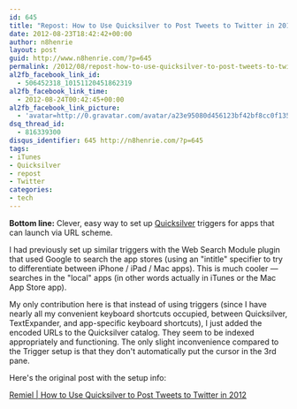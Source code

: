 ```yaml
---
id: 645
title: "Repost: How to Use Quicksilver to Post Tweets to Twitter in 2012"
date: 2012-08-23T18:42:42+00:00
author: n8henrie
layout: post
guid: http://www.n8henrie.com/?p=645
permalink: /2012/08/repost-how-to-use-quicksilver-to-post-tweets-to-twitter-in-2012/
al2fb_facebook_link_id:
  - 506452318_10151120451862319
al2fb_facebook_link_time:
  - 2012-08-24T00:42:45+00:00
al2fb_facebook_link_picture:
  - 'avatar=http://0.gravatar.com/avatar/a23e95080d456123bf42bf8cc0f13519?s=96&amp;d=wavatar&amp;r=PG'
dsq_thread_id:
  - 816339300
disqus_identifier: 645 http://n8henrie.com/?p=645
tags:
- iTunes
- Quicksilver
- repost
- Twitter
categories:
- tech
---
```

**Bottom line:** Clever, easy way to set up <a title="Quicksilver" href="http://qsapp.com" target="_blank">Quicksilver</a> triggers for apps that can launch via URL scheme.

<!--more-->



I had previously set up similar triggers with the Web Search Module plugin that used Google to search the app stores (using an "intitle" specifier to try to differentiate between iPhone / iPad / Mac apps). This is much cooler — searches in the "local" apps (in other words actually in iTunes or the Mac App Store app).

My only contribution here is that instead of using triggers (since I have nearly all my convenient keyboard shortcuts occupied, between Quicksilver, TextExpander, and app-specific keyboard shortcuts), I just added the encoded URLs to the Quicksilver catalog. They seem to be indexed appropriately and functioning. The only slight inconvenience compared to the Trigger setup is that they don't automatically put the cursor in the 3rd pane.

Here's the original post with the setup info:

[Remiel \| How to Use Quicksilver to Post Tweets to Twitter in 2012](http://remiel.info/post/23553313210/how-to-use-quicksilver-to-post-tweets-to-twitter-in)
